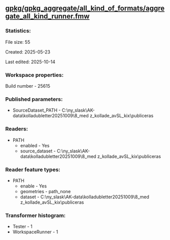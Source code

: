 ﻿## [gpkg/gpkg_aggregate/all_kind_of_formats/aggregate_all_kind_runner.fmw](https://github.com/kicki58/kix_working_dir/blob/master/gpkg/gpkg_aggregate/all_kind_of_formats/aggregate_all_kind_runner.fmw)

### Statistics:
File size: 55

Created: 2025-05-23

Last edited: 2025-10-14


### Workspace properties:
Build number    - 25615

### Published parameters:
*  SourceDataset_PATH    -   C:\ny_slask\AK-data\kolladubletter20251009\8_med z_kollade_avSL_kix\publiceras

### Readers:
*  PATH
    * enabled    -  Yes
    * source_dataset    -   C:\ny_slask\AK-data\kolladubletter20251009\8_med z_kollade_avSL_kix\publiceras

### Reader feature types:
*  PATH
    * enable - Yes
    * geometries - path_none
    * dataset - C:\ny_slask\AK-data\kolladubletter20251009\8_med z_kollade_avSL_kix\publiceras




### Transformer histogram:
*  Tester    -   1
*  WorkspaceRunner    -   1

